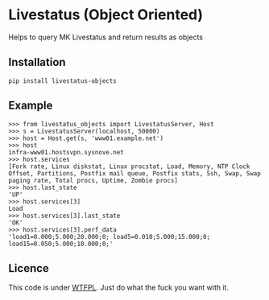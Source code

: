 # Livestatus (Object Oriented)

Helps to query MK Livestatus and return results as objects

## Installation

    pip install livestatus-objects

## Example

    >>> from livestatus_objects import LivestatusServer, Host
    >>> s = LivestatusServer(localhost, 50000)
    >>> host = Host.get(s, 'www01.example.net')
    >>> host
    infra-www01.hostsvpn.sysnove.net
    >>> host.services
    [Fork rate, Linux diskstat, Linux procstat, Load, Memory, NTP Clock Offset, Partitions, Postfix mail queue, Postfix stats, Ssh, Swap, Swap paging rate, Total procs, Uptime, Zombie procs]
    >>> host.last_state
    'UP'
    >>> host.services[3]
    Load
    >>> host.services[3].last_state
    'OK'
    >>> host.services[3].perf_data
    'load1=0.000;5.000;20.000;0; load5=0.010;5.000;15.000;0; load15=0.050;5.000;10.000;0;'


## Licence

This code is under [WTFPL](https://en.wikipedia.org/wiki/WTFPL). Just do what the fuck you want with it.

